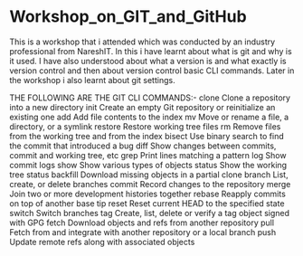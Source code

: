 # Workshop_on_GIT_and_GitHub
This is a workshop that i attended which was conducted by an industry professional from NareshIT. In this i have learnt about what is git and why is it used. I have also understood about what a version is and what exactly is version control and then about version control basic CLI commands. Later in the workshop i also learnt about git settings.


THE FOLLOWING ARE THE GIT CLI COMMANDS:-
   clone      Clone a repository into a new directory
   init       Create an empty Git repository or reinitialize an existing one
   add        Add file contents to the index
   mv         Move or rename a file, a directory, or a symlink
   restore    Restore working tree files
   rm         Remove files from the working tree and from the index
   bisect     Use binary search to find the commit that introduced a bug
   diff       Show changes between commits, commit and working tree, etc
   grep       Print lines matching a pattern
   log        Show commit logs
   show       Show various types of objects
   status     Show the working tree status
   backfill   Download missing objects in a partial clone
   branch     List, create, or delete branches
   commit     Record changes to the repository
   merge      Join two or more development histories together
   rebase     Reapply commits on top of another base tip
   reset      Reset current HEAD to the specified state
   switch     Switch branches
   tag        Create, list, delete or verify a tag object signed with GPG
   fetch      Download objects and refs from another repository
   pull       Fetch from and integrate with another repository or a local branch
   push       Update remote refs along with associated objects
